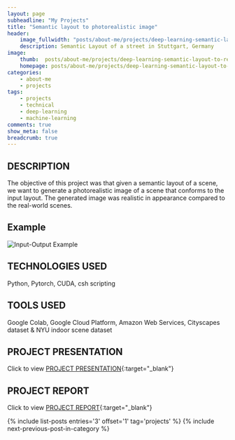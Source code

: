 ```yaml
---
layout: page
subheadline: "My Projects"
title: "Semantic layout to photorealistic image"
header:
    image_fullwidth: "posts/about-me/projects/deep-learning-semantic-layout-to-realistic-image/semantic-layout-to-realistic-image-header.png"
    description: Semantic Layout of a street in Stuttgart, Germany 
image:
    thumb:  posts/about-me/projects/deep-learning-semantic-layout-to-realistic-image/semantic-layout-to-realistic-image-thumbnail.PNG
    homepage: posts/about-me/projects/deep-learning-semantic-layout-to-realistic-image/semantic-layout-to-realistic-image-thumbnail.PNG
categories:
    - about-me
    - projects
tags:
    - projects
    - technical
    - deep-learning
    - machine-learning
comments: true
show_meta: false
breadcrumb: true
---
```


## DESCRIPTION

The objective of this project was that given a semantic layout of a scene, we want to generate a photorealistic image of a scene that conforms to the input layout. The generated image was realistic in appearance compared to the real-world scenes.

## Example

![Input-Output Example]({{site.urlimg}}posts/about-me/projects/deep-learning-semantic-layout-to-realistic-image/semantic-layout-to-realistic-image-thumbnail.PNG)

## TECHNOLOGIES USED

Python, Pytorch, CUDA, csh scripting

## TOOLS USED

Google Colab, Google Cloud Platform, Amazon Web Services, Cityscapes dataset & NYU indoor scene dataset

## PROJECT PRESENTATION

Click to view [PROJECT PRESENTATION]({{site.urlimg}}posts/about-me/projects/deep-learning-semantic-layout-to-realistic-image/image-synthesis-pres.pdf){:target="_blank"}

## PROJECT REPORT

Click to view [PROJECT REPORT]({{site.urlimg}}posts/about-me/projects/deep-learning-semantic-layout-to-realistic-image/image-synthesis.pdf){:target="_blank"}



{% include list-posts entries='3' offset='1' tag='projects' %}
{% include next-previous-post-in-category %}
